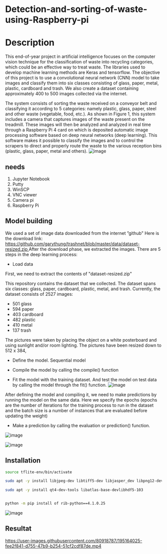 # Detection-and-sorting-of-waste-using-Raspberry-pi
 # Description  

This end-of-year project in artificial intelligence focuses on the computer vision technique for the classification of waste into recycling categories, which could be an effective way to treat waste.
The libraries used to develop machine learning methods are Keras and tensorflow.
The objective of this project is to use a convolutional neural network (CNN) model to take images and classify them into six classes consisting of glass, paper, metal, plastic, cardboard and trash.
We also create a dataset containing approximately 400 to 500 images collected via the internet.

The system consists of sorting the waste received on a conveyor belt and classifying it according to 5 categories:
namely plastic, glass, paper, steel and other waste (vegetable, food, etc.).
As shown in Figure 1, this system includes a camera that captures images of the waste present on the treadmill. These images will then be analyzed and analyzed in real time through a Raspberry Pi 4 card on which is deposited automatic image processing software based on deep neural networks (deep learning). This software makes it possible to classify the images and to control the scrapers to direct and properly route the waste to the various reception bins (plastic, glass, paper, metal and others).
![image](https://user-images.githubusercontent.com/80918787/195158441-d92a7542-a121-4b7d-ad96-f62abfac044e.png)

## needs
1. Jupyter Notebook 
2.	Putty 
3. WinSCP
4. VNC viewer
5.	Camera pi
6. Raspberry Pi

## Model building
We used a set of image data downloaded from the internet ”github”
Here is the download link:
[https://github.com/garythung/trashnet/blob/master/data/dataset-resized.zip
](https://github.com/garythung/trashnet/tree/master/data)
After the download phase, we extracted the images.
There are 5 steps in the deep learning process:
- Load data


First, we need to extract the contents of "dataset-resized.zip"


This repository contains the dataset that we collected. The dataset spans six classes: glass, paper, cardboard, plastic, metal, and trash. Currently, the dataset consists of 2527 images:

- 501 glass
- 594 paper
- 403 cardboard
- 482 plastic
- 410 metal
- 137 trash

The pictures were taken by placing the object on a white posterboard and using sunlight and/or room lighting. The pictures have been resized down to 512 x 384,

- Define the model. Sequential model

- Compile the model by calling the compile() function
- Fit the model with the training dataset. And test the model on test data by calling the model through the fit() function.
![image](https://user-images.githubusercontent.com/80918787/195160912-6f83ffab-3ed0-497a-8af1-82aa9d561bff.png)

After defining the model and compiling it, we need to make predictions by running the model on the same data. Here we specify the epochs (epochs are the number of iterations for the training process to run in the dataset and the batch size is a number of instances that are evaluated before updating the weight)

-  Make a prediction by calling the evaluation or prediction() function.


![image](https://user-images.githubusercontent.com/80918787/195161300-38bee4e9-be16-44c2-b077-3d647e3c9612.png)

![image](https://user-images.githubusercontent.com/80918787/195161357-cb8a41f5-17b4-40ba-bcbf-111069094577.png)


## Installation

```bash
source tflite-env/bin/activate
```

```bash
sudo apt -y install libjpeg-dev libtiff5-dev libjasper_dev libpng12-dev libavcoder-dev libavformat-dev libswscle-dev
```

```bash
sudo apt -y install qt4-dev-tools libatlas-base-devlibhdf5-103
```
```bash

python -m pip install of rib-python==4.1.0.25
```
![image](https://user-images.githubusercontent.com/80918787/195163424-3e01a001-5c60-4392-919f-940903c413fd.png)


## Resultat

https://user-images.githubusercontent.com/80918787/195164025-fee2f841-d755-47b9-b254-51cf2cdf87de.mp4

